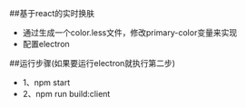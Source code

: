 ##基于react的实时换肤
* 通过生成一个color.less文件，修改primary-color变量来实现
* 配置electron

##运行步骤(如果要运行electron就执行第二步)
* 1、npm start
* 2、npm run build:client 

